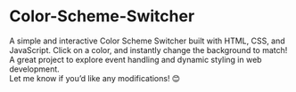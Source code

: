 # Color-Scheme-Switcher
A simple and interactive Color Scheme Switcher built with HTML, CSS, and JavaScript. Click on a color, and instantly change the background to match! A great project to explore event handling and dynamic styling in web development. <br>  Let me know if you’d like any modifications! 😊
